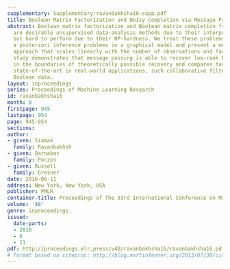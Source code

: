 ```yaml
---
supplementary: Supplementary:ravanbakhsha16-supp.pdf
title: Boolean Matrix Factorization and Noisy Completion via Message Passing
abstract: Boolean matrix factorization and Boolean matrix completion from noisy observations
  are desirable unsupervised data-analysis methods due to their interpretability,
  but hard to perform due to their NP-hardness. We treat these problems as maximum
  a posteriori inference problems in a graphical model and present a message passing
  approach that scales linearly with the number of observations and factors. Our empirical
  study demonstrates that message passing is able to recover low-rank Boolean matrices,
  in the boundaries of theoretically possible recovery and compares favorably with
  state-of-the-art in real-world applications, such collaborative filtering with large-scale
  Boolean data.
layout: inproceedings
series: Proceedings of Machine Learning Research
id: ravanbakhsha16
month: 0
firstpage: 945
lastpage: 954
page: 945-954
sections: 
author:
- given: Siamak
  family: Ravanbakhsh
- given: Barnabas
  family: Poczos
- given: Russell
  family: Greiner
date: 2016-06-11
address: New York, New York, USA
publisher: PMLR
container-title: Proceedings of The 33rd International Conference on Machine Learning
volume: '48'
genre: inproceedings
issued:
  date-parts:
  - 2016
  - 6
  - 11
pdf: http://proceedings.mlr.press/v48/ravanbakhsha16/ravanbakhsha16.pdf
# Format based on citeproc: http://blog.martinfenner.org/2013/07/30/citeproc-yaml-for-bibliographies/
---
```

